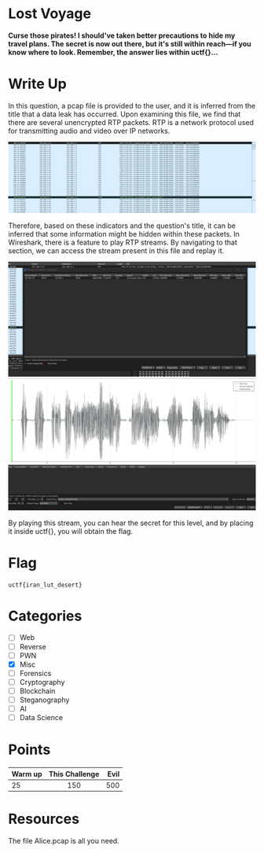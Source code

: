 # Lost Voyage

**Curse those pirates! I should've taken better precautions to hide my travel plans. The secret is now out there, but it's still within reach—if you know where to look. Remember, the answer lies within uctf{}...**

# Write Up

In this question, a pcap file is provided to the user, and it is inferred from the title that a data leak has occurred. Upon examining this file, we find that there are several unencrypted RTP packets. RTP is a network protocol used for transmitting audio and video over IP networks.

<img src="Resources/uctf-1.png" title="UCTF" alt="UCTF" data-align="center">


Therefore, based on these indicators and the question's title, it can be inferred that some information might be hidden within these packets. In Wireshark, there is a feature to play RTP streams. By navigating to that section, we can access the stream present in this file and replay it.


<img src="Resources/uctf-2.png" title="UCTF" alt="UCTF" data-align="center">

<img src="Resources/uctf-3.png" title="UCTF" alt="UCTF" data-align="center">

By playing this stream, you can hear the secret for this level, and by placing it inside uctf{}, you will obtain the flag.

# Flag

```
uctf{iran_lut_desert}
```

# Categories

- [ ] Web
- [ ] Reverse
- [ ] PWN
- [X] Misc
- [ ] Forensics
- [ ] Cryptography
- [ ] Blockchain
- [ ] Steganography
- [ ] AI
- [ ] Data Science

# Points

| Warm up | This Challenge  | Evil |
| ------- |:---------------:| ----:|
| 25      |       150       | 500  |

# Resources

The file Alice.pcap is all you need.
